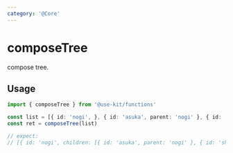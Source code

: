 ```yaml
---
category: '@Core'
---
```


# composeTree

compose tree.

## Usage

```ts
import { composeTree } from '@use-kit/functions'

const list = [{ id: 'nogi', }, { id: 'asuka', parent: 'nogi' }, { id: 'shiori', parent: 'nogi' }]
const ret = composeTree(list)

// expect:
// [{ id: 'nogi', children: [{ id: 'asuka', parent: 'nogi' }, { id: 'shiori', parent: 'nogi' }] }]
```
